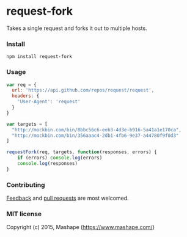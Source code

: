 # request-fork

Takes a single request and forks it out to multiple hosts.

### Install

```shell
npm install request-fork
```

### Usage

```js
var req = {
  url: 'https://api.github.com/repos/request/request',
  headers: {
    'User-Agent': 'request'
  }
}

var targets = [
  "http://mockbin.com/bin/8bbc56c6-eeb3-4d3e-b916-5a41a1e170ca",
  "http://mockbin.com/bin/356aaac4-2db1-4fb6-9e37-a44780f9f0d3"
]

requestFork(req, targets, function(responses, errors) {
	if (errors) console.log(errors)
	console.log(responses)
}
```

### Contributing

[Feedback](https://github.com/Mashape/harplayer/issues) and [pull requests](https://github.com/Mashape/harplayer/pulls) are most welcomed. 

### MIT license

Copyright (c) 2015, Mashape (https://www.mashape.com/)
